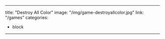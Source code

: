 ---


title:  "Destroy All Color"
image: "/img/game-destroyallcolor.jpg"
link: "/games"
categories: 
- block


---
